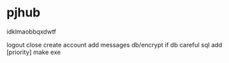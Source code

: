 # pjhub
 idklmaobbqxdwtf

logout
close create account
add messages
db/encrypt
if db careful sql
add [priority]
make exe
